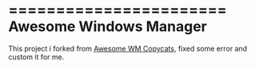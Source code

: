 =======================
Awesome Windows Manager
=======================

This project i forked from [Awesome WM Copycats](https://github.com/copycat-killer/awesome-copycats), fixed some error and custom it for me.

